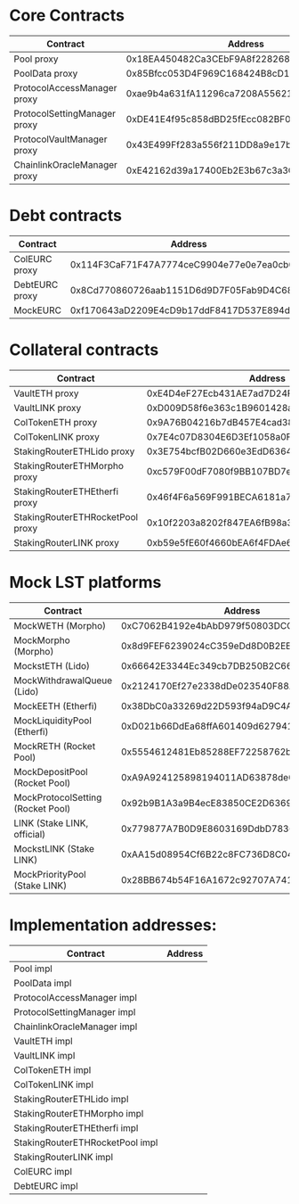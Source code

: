# Core Contracts

| Contract                     | Address                                    |
| ---------------------------- | ------------------------------------------ |
| Pool proxy                   | 0x18EA450482Ca3CEbF9A8f2282685A907777bBD92 |
| PoolData proxy               | 0x85Bfcc053D4F969C168424B8cD16Fb426f565866 |
| ProtocolAccessManager proxy  | 0xae9b4a631fA11296ca7208A55621D7Ef162eC772 |
| ProtocolSettingManager proxy | 0xDE41E4f95c858dBD25fEcc082BF05d787C1d2c7D |
| ProtocolVaultManager proxy   | 0x43E499Ff283a556f211DD8a9e17bA7E63cac7a6B |
| ChainlinkOracleManager proxy | 0xE42162d39a17400Eb2E3b67c3a3CD8d9d12a7154 |

# Debt contracts

| Contract       | Address                                    |
| -------------- | ------------------------------------------ |
| ColEURC proxy  | 0x114F3CaF71F47A7774ceC9904e77e0e7ea0cb011 |
| DebtEURC proxy | 0x8Cd770860726aab1151D6d9D7F05Fab9D4C68Ef4 |
| MockEURC       | 0xf170643aD2209E4cD9b17ddF8417D537E894d3e9 |

# Collateral contracts

| Contract                         | Address                                    |
| -------------------------------- | ------------------------------------------ |
| VaultETH proxy                   | 0xE4D4eF27Ecb431AE7ad7D24F6A88CD2DA644BEC7 |
| VaultLINK proxy                  | 0xD009D58f6e363c1B9601428a46858D60D82CCB6c |
| ColTokenETH proxy                | 0x9A76B04216b7dB457E4cad38d3Fe7DB1855db90F |
| ColTokenLINK proxy               | 0x7E4c07D8304E6D3Ef1058a0F534186C043724e4f |
| StakingRouterETHLido proxy       | 0x3E754bcfB02D660e3EdD6364f7bC66f0865c3651 |
| StakingRouterETHMorpho proxy     | 0xc579F00dF7080f9BB107BD7e4a308a2d51394673 |
| StakingRouterETHEtherfi proxy    | 0x46f4F6a569F991BECA6181a7D65d78c84ED13707 |
| StakingRouterETHRocketPool proxy | 0x10f2203a8202f847EA6fB98a39E0A2578B4E6285 |
| StakingRouterLINK proxy          | 0xb59e5fE60f4660bEA6f4FDAe695167a64C7F8b97 |

# Mock LST platforms

| Contract                          | Address                                    |
| --------------------------------- | ------------------------------------------ |
| MockWETH (Morpho)                 | 0xC7062B4192e4bAbD979f50803DCCCF8131153E0C |
| MockMorpho (Morpho)               | 0x8d9FEF6239024cC359eDd8D0B2EE9E801AaE6E78 |
| MockstETH (Lido)                  | 0x66642E3344Ec349cb7DB250B2C667680a36AB399 |
| MockWithdrawalQueue (Lido)        | 0x2124170Ef27e2338dDe023540F88A3eB2745F8da |
| MockEETH (Etherfi)                | 0x38DbC0a33269d22D593f94aD9C4AC709DC31a119 |
| MockLiquidityPool (Etherfi)       | 0xD021b66DdEa68ffA601409d6279416e258bfF13f |
| MockRETH (Rocket Pool)            | 0x5554612481Eb85288EF72258762bF84898604696 |
| MockDepositPool (Rocket Pool)     | 0xA9A924125898194011AD63878de080b472fd1C39 |
| MockProtocolSetting (Rocket Pool) | 0x92b9B1A3a9B4ecE83850CE2D6369ff0240C0fA7c |
| LINK (Stake LINK, official)       | 0x779877A7B0D9E8603169DdbD7836e478b4624789 |
| MockstLINK (Stake LINK)           | 0xAA15d08954Cf6B22c8FC736D8C04cc402d107a90 |
| MockPriorityPool (Stake LINK)     | 0x28BB674b54F16A1672c92707A74102C1F9fff9CC |

# Implementation addresses:

| Contract                        | Address |
| ------------------------------- | ------- |
| Pool impl                       |         |
| PoolData impl                   |         |
| ProtocolAccessManager impl      |         |
| ProtocolSettingManager impl     |         |
| ChainlinkOracleManager impl     |         |
| VaultETH impl                   |         |
| VaultLINK impl                  |         |
| ColTokenETH impl                |         |
| ColTokenLINK impl               |         |
| StakingRouterETHLido impl       |         |
| StakingRouterETHMorpho impl     |         |
| StakingRouterETHEtherfi impl    |         |
| StakingRouterETHRocketPool impl |         |
| StakingRouterLINK impl          |         |
| ColEURC impl                    |         |
| DebtEURC impl                   |         |
